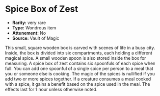 
# Spice Box of Zest

* **Rarity:** very rare
* **Type:** Wondrous item
* **Attunement:** No
* **Source:** Vault of Magic


This small, square wooden box is carved with scenes of life in a busy city. Inside, the box is divided into six compartments, each holding a different magical spice. A small wooden spoon is also stored inside the box for measuring. A spice box of zest contains six spoonfuls of each spice when full. You can add one spoonful of a single spice per person to a meal that you or someone else is cooking. The magic of the spices is nullified if you add two or more spices together. If a creature consumes a meal cooked with a spice, it gains a benefit based on the spice used in the meal. The effects last for 1 hour unless otherwise noted.
